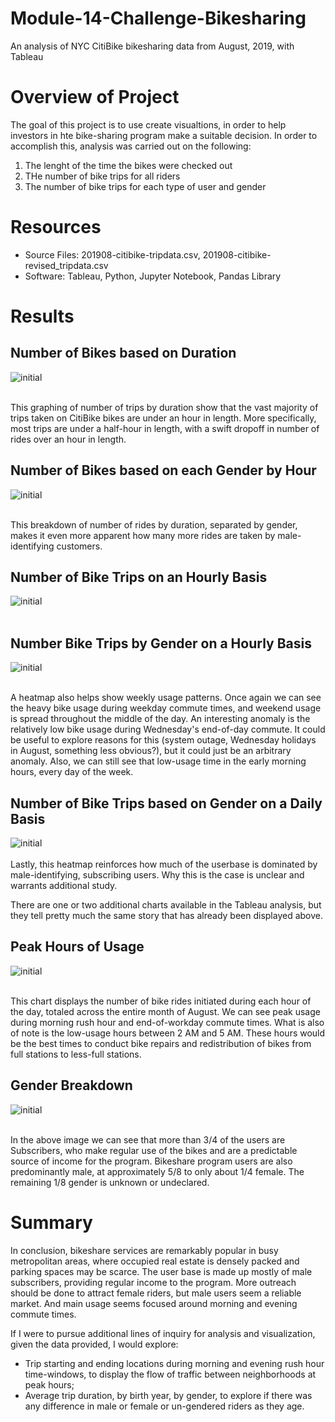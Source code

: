 # Module-14-Challenge-Bikesharing
An analysis of NYC CitiBike bikesharing data from August, 2019, with Tableau

# Overview of Project #
The goal of this project is to use create visualtions, in order to help investors in hte bike-sharing program make a suitable decision. In order to accomplish this, analysis was carried out on the following:
1. The lenght of the time the bikes were checked out
2. THe number of bike trips for all riders
3. The number of bike trips for each type of user and gender

# Resources #
- Source Files: 201908-citibike-tripdata.csv, 201908-citibike-revised_tripdata.csv
- Software: Tableau, Python, Jupyter Notebook, Pandas Library

# Results #
## Number of Bikes based on Duration ##
![initial](bikesharing/Image/Checout_times_users.png) <br><br>

This graphing of number of trips by duration show that the vast majority of trips taken on CitiBike bikes are under an hour in length. More specifically, most trips are under a half-hour in length, with a swift dropoff in number of rides over an hour in length.

## Number of Bikes based on each Gender by Hour ##
![initial](bikesharing/Image/checkout_Gender.png) <br><br>

This breakdown of number of rides by duration, separated by gender, makes it even more apparent how many more rides are taken by male-identifying customers.

## Number of Bike Trips on an Hourly Basis ##
![initial](bikesharing/Image/Trip_By_Weekday_hour.png) <br><br>


## Number Bike Trips by Gender on a Hourly Basis ##
![initial](bikesharing/Image/trip_weekday_by_Gender.png) <br><br>

A heatmap also helps show weekly usage patterns. Once again we can see the heavy bike usage during weekday commute times, and weekend usage is spread throughout the middle of the day. An interesting anomaly is the relatively low bike usage during Wednesday's end-of-day commute. It could be useful to explore reasons for this (system outage, Wednesday holidays in August, something less obvious?), but it could just be an arbitrary anomaly. Also, we can still see that low-usage time in the early morning hours, every day of the week.
## Number of Bike Trips based on Gender on a Daily Basis ##
![initial](bikesharing/Image/user_trip_by_gender_by_weekday.png) <br><br>
Lastly, this heatmap reinforces how much of the userbase is dominated by male-identifying, subscribing users. Why this is the case is unclear and warrants additional study.

There are one or two additional charts available in the Tableau analysis, but they tell pretty much the same story that has already been displayed above.
## Peak Hours of Usage ##
![initial](bikesharing/Image/Peak_Hours_of_Usage.png) <br><br>

This chart displays the number of bike rides initiated during each hour of the day, totaled across the entire month of August. We can see peak usage during morning rush hour and end-of-workday commute times. What is also of note is the low-usage hours between 2 AM and 5 AM. These hours would be the best times to conduct bike repairs and redistribution of bikes from full stations to less-full stations.
## Gender Breakdown ##
![initial](bikesharing/Image/Gender.png) <br><br>

In the above image we can see that more than 3/4 of the users are Subscribers, who make regular use of the bikes and are a predictable source of income for the program. Bikeshare program users are also predominantly male, at approximately 5/8 to only about 1/4 female. The remaining 1/8 gender is unknown or undeclared.
# Summary #
In conclusion, bikeshare services are remarkably popular in busy metropolitan areas, where occupied real estate is densely packed and parking spaces may be scarce. The user base is made up mostly of male subscribers, providing regular income to the program. More outreach should be done to attract female riders, but male users seem a reliable market. And main usage seems focused around morning and evening commute times.

If I were to pursue additional lines of inquiry for analysis and visualization, given the data provided, I would explore:

- Trip starting and ending locations during morning and evening rush hour time-windows, to display the flow of traffic between neighborhoods at peak hours;
- Average trip duration, by birth year, by gender, to explore if there was any difference in male or female or un-gendered riders as they age.



